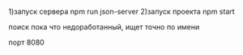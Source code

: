 1)запуск сервера  npm run json-server
2)запуск проекта  npm start

поиск пока что недоработанный, ищет точно по имени

порт 8080
